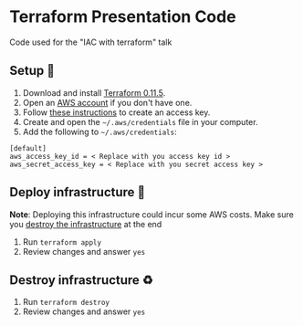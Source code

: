 # Terraform Presentation Code

Code used for the "IAC with terraform" talk

## Setup 🔨

1. Download and install [Terraform 0.11.5](https://www.terraform.io/).
1. Open an [AWS account](https://aws.amazon.com/free/) if you don't have one.
1. Follow [these instructions](https://docs.aws.amazon.com/general/latest/gr/managing-aws-access-keys.html) to create an access key.
1. Create and open the `~/.aws/credentials` file in your computer.
1. Add the following to `~/.aws/credentials`:

```
[default]
aws_access_key_id = < Replace with you access key id >
aws_secret_access_key = < Replace with you secret access key >
```

## Deploy infrastructure 🚀

**Note**: Deploying this infrastructure could incur some AWS costs. Make sure you [destroy the infrastructure](#destroy-infrastructure-) at the end

1. Run `terraform apply`
1. Review changes and answer `yes`

## Destroy infrastructure ♻

1. Run `terraform destroy`
1. Review changes and answer `yes`
